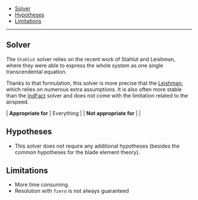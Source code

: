 - [Solver](docs/Solver-Stahlut.md#solver)
- [Hypotheses](docs/Solver-Stahlut.md#hypotheses)
- [Limitations](docs/Solver-Stahlut.md#limitations)

---

## Solver

The `Stahlut` solver relies on the recent work of Stahlut and Leishman, where
they were able to express the whole system as one single transcendental
equation.

Thanks to that formulation, this solver is more precise that the
[Leishman](docs/Solver-Leishman.md), which relies on numerous extra assumptions.
It is also often more stable than the [IndFact](docs/Solver-IndFact.md) solver
and does not come with the limitation related to the airspeed.

| **Appropriate for**     | Everything  |
| **Not appropriate for** |             |

## Hypotheses

- This solver does not require any additional hypotheses (besides the common
  hypotheses for the blade element theory).

## Limitations

- More time consuming.
- Resolution with `fzero` is not always guaranteed

[^1]: Stahlhut, C. and Leishman, J.G. *Aerodyanamic Design Optimization of
  Proprotors for Convertible-Rotor Concepts*, American Helicopter Society 68th
  Annual Forum, 1-3 May 2012.
